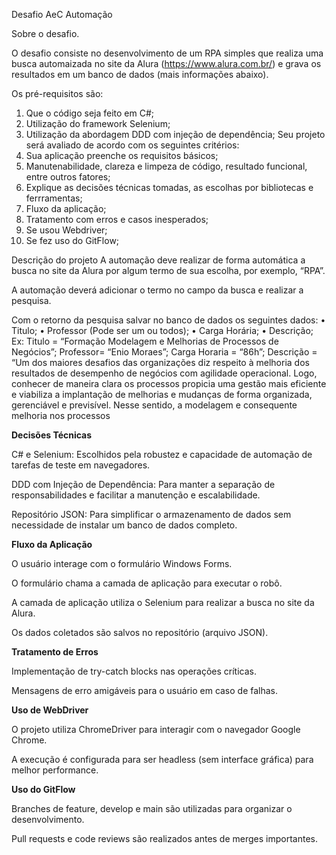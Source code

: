 Desafio AeC Automação

Sobre o desafio.

O desafio consiste no desenvolvimento de um RPA simples que realiza uma busca 
automaizada no site da Alura (https://www.alura.com.br/) e grava os resultados em um 
banco de dados (mais informações abaixo). 

Os pré-requisitos são: 
1. Que o código seja feito em C#; 
2. Utilização do framework Selenium; 
3. Utilização da abordagem DDD com injeção de dependência;
Seu projeto será avaliado de acordo com os seguintes critérios: 
1. Sua aplicação preenche os requisitos básicos; 
2. Manutenabilidade, clareza e limpeza de código, resultado funcional, entre outros fatores; 
3. Explique as decisões técnicas tomadas, as escolhas por bibliotecas e ferrramentas; 
4. Fluxo da aplicação;
5. Tratamento com erros e casos inesperados; 
6. Se usou Webdriver; 
7. Se fez uso do GitFlow;

Descrição do projeto
A automação deve realizar de forma automática a busca no site da Alura por algum termo 
de sua escolha, por exemplo, “RPA”.

A automação deverá adicionar o termo no campo da busca e realizar a pesquisa. 


Com o retorno da pesquisa salvar no banco de dados os seguintes dados: 
• Titulo; 
• Professor (Pode ser um ou todos); 
• Carga Horária; 
• Descrição; 
 Ex: Titulo = “Formação Modelagem e Melhorias de Processos de Negócios”; 
Professor= “Enio Moraes”; 
Carga Horaria = “86h”; 
Descrição = “Um dos maiores desafios das organizações diz respeito à melhoria dos 
resultados de desempenho de negócios com agilidade operacional. Logo, conhecer 
de maneira clara os processos propicia uma gestão mais eficiente e viabiliza a 
implantação de melhorias e mudanças de forma organizada, gerenciável e 
previsível. Nesse sentido, a modelagem e consequente melhoria nos processos


**Decisões Técnicas**

C# e Selenium: Escolhidos pela robustez e capacidade de automação de tarefas de teste em navegadores.

DDD com Injeção de Dependência: Para manter a separação de responsabilidades e facilitar a manutenção e escalabilidade.

Repositório JSON: Para simplificar o armazenamento de dados sem necessidade de instalar um banco de dados completo.

**Fluxo da Aplicação**

O usuário interage com o formulário Windows Forms.

O formulário chama a camada de aplicação para executar o robô.


A camada de aplicação utiliza o Selenium para realizar a busca no site da Alura.

Os dados coletados são salvos no repositório (arquivo JSON).

**Tratamento de Erros**

Implementação de try-catch blocks nas operações críticas.

Mensagens de erro amigáveis para o usuário em caso de falhas.

**Uso de WebDriver**

O projeto utiliza ChromeDriver para interagir com o navegador Google Chrome.

A execução é configurada para ser headless (sem interface gráfica) para melhor performance.

**Uso do GitFlow**

Branches de feature, develop e main são utilizadas para organizar o desenvolvimento.

Pull requests e code reviews são realizados antes de merges importantes.
